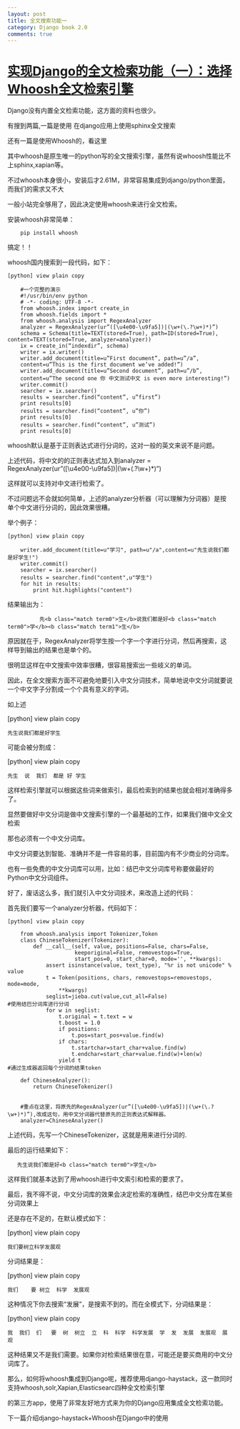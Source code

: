 ```yaml
---
layout: post
title: 全文搜索功能一 
category: Django book 2.0
comments: true
---
```


# [实现Django的全文检索功能（一）：选择Whoosh全文检索引擎](http://blog.csdn.net/wenxuansoft/article/details/8169842) 

Django没有内置全文检索功能，这方面的资料也很少。

有搜到两篇,一篇是使用
在django应用上使用sphinx全文搜索

还有一篇是使用Whoosh的，看这里


其中whoosh是原生唯一的python写的全文搜索引擎，虽然有说whoosh性能比不上sphinx,xapian等。

不过whoosh本身很小，安装后才2.61M，非常容易集成到django/python里面，而我们的需求又不大

一般小站完全够用了，因此决定使用whoosh来进行全文检索。


安装whoosh非常简单：

        pip install whoosh 

搞定！！


whoosh国内搜索到一段代码，如下：

```
[python] view plain copy

    #一个完整的演示  
    #!/usr/bin/env python  
    # -*- coding: UTF-8 -*-  
    from whoosh.index import create_in  
    from whoosh.fields import *  
    from whoosh.analysis import RegexAnalyzer  
    analyzer = RegexAnalyzer(ur”([\u4e00-\u9fa5])|(\w+(\.?\w+)*)”)  
    schema = Schema(title=TEXT(stored=True), path=ID(stored=True), content=TEXT(stored=True, analyzer=analyzer))  
    ix = create_in(“indexdir”, schema)  
    writer = ix.writer()  
    writer.add_document(title=u”First document”, path=u”/a”,  
    content=u”This is the first document we’ve added!”)  
    writer.add_document(title=u”Second document”, path=u”/b”,  
    content=u”The second one 你 中文测试中文 is even more interesting!”)  
    writer.commit()  
    searcher = ix.searcher()  
    results = searcher.find(“content”, u”first”)  
    print results[0]  
    results = searcher.find(“content”, u”你”)  
    print results[0]  
    results = searcher.find(“content”, u”测试”)  
    print results[0]  

```

whoosh默认是基于正则表达式进行分词的，这对一般的英文来说不是问题。

上述代码，将中文的的正则表达式加入到analyzer = RegexAnalyzer(ur”([\u4e00-\u9fa5])|(\w+(\.?\w+)*)”)

这样就可以支持对中文进行检索了。

不过问题远不会就如何简单，上述的analyzer分析器（可以理解为分词器）是按单个中文进行分词的，因此效果很糟。

举个例子：

```
[python] view plain copy

    writer.add_document(title=u"学习", path=u"/a",content=u"先生说我们都是好学生!")  
    writer.commit()  
    searcher = ix.searcher()  
    results = searcher.find("content",u"学生")  
    for hit in results:  
        print hit.highlights("content")  
```

 结果输出为：

```
          先<b class="match term0">生</b>说我们都是好<b class="match term0">学</b><b class="match term1">生</b>
```

原因就在于，RegexAnalyzer将学生按一个字一个字进行分词，然后再搜索，这样导到输出的结果也是单个的。

很明显这样在中文搜索中效率很糟，很容易搜索出一些岐义的单词。


因此，在全文搜索方面不可避免地要引入中文分词技术，简单地说中文分词就要说一个中文字子分割成一个个具有意义的字词。

如上述

[python] view plain copy

    先生说我们都是好学生  

可能会被分割成：

[python] view plain copy

    先生  说  我们  都是 好 学生  


这样检索引擎就可以根据这些词来做索引，最后检索到的结果也就会相对准确得多了。

显然要做好中文分词是做中文搜索引擎的一个最基础的工作，如果我们做中文全文检索

那也必须有一个中文分词库。

中文分词要达到智能、准确并不是一件容易的事，目前国内有不少商业的分词库。

也有一些免费的中文分词库可以用，比如：结巴中文分词库号称要做最好的Python中文分词组件。


好了，废话这么多，我们就引入中文分词技术，来改造上述的代码：


首先我们要写一个analyzer分析器，代码如下：

```
[python] view plain copy

    from whoosh.analysis import Tokenizer,Token  
    class ChineseTokenizer(Tokenizer):  
        def __call__(self, value, positions=False, chars=False,  
                     keeporiginal=False, removestops=True,  
                     start_pos=0, start_char=0, mode='', **kwargs):  
            assert isinstance(value, text_type), "%r is not unicode" % value  
            t = Token(positions, chars, removestops=removestops, mode=mode,  
                **kwargs)  
            seglist=jieba.cut(value,cut_all=False)                       #使用结巴分词库进行分词  
            for w in seglist:  
                t.original = t.text = w  
                t.boost = 1.0  
                if positions:  
                    t.pos=start_pos+value.find(w)  
                if chars:  
                    t.startchar=start_char+value.find(w)  
                    t.endchar=start_char+value.find(w)+len(w)  
                yield t                                               #通过生成器返回每个分词的结果token  
      
    def ChineseAnalyzer():  
        return ChineseTokenizer()  
      
      
    #重点在这里，将原先的RegexAnalyzer(ur”([\u4e00-\u9fa5])|(\w+(\.?\w+)*)”),改成这句，用中文分词器代替原先的正则表达式解释器。  
    analyzer=ChineseAnalyzer()  
```

上述代码，先写一个ChineseTokenizer，这就是用来进行分词的.

最后的运行结果如下：

       先生说我们都是好<b class="match term0">学生</b>


这样我们就基本达到了用whoosh进行中文索引和检索的要求了。


最后，我不得不说，中文分词库的效果会决定检索的准确性，结巴中文分库在某些分词效果上

还是存在不足的，在默认模式如下：

[python] view plain copy

    我们要树立科学发展观  


分词结果是：

[python] view plain copy

    我们    要 树立  科学  发展观  


这种情况下你去搜索“发展”，是搜索不到的。而在全模式下，分词结果是：

[python] view plain copy

    我  我们  们   要  树  树立  立  科  科学  科学发展  学  发  发展  发展观  展  观  


这种结果又不是我们需要。如果你对检索结果很在意，可能还是要买商用的中文分词库了。


那么，如何将whoosh集成到Django呢，推荐使用django-haystack，这一款同时支持whoosh,solr,Xapian,Elasticsearc四种全文检索引擎

的第三方app，使用了非常友好地方式来为你的Django应用集成全文检索功能。


下一篇介绍django-haystack+Whoosh在Django中的使用
